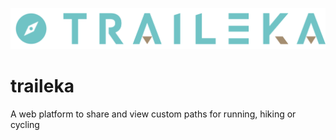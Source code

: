 ![Traileka full logo](branding/traileka_full.svg)

# traileka
A web platform to share and view custom paths for running, hiking or cycling
